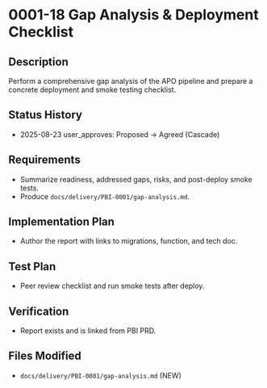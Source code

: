 # 0001-18 Gap Analysis & Deployment Checklist

## Description
Perform a comprehensive gap analysis of the APO pipeline and prepare a concrete deployment and smoke testing checklist.

## Status History
- 2025-08-23 user_approves: Proposed -> Agreed (Cascade)

## Requirements
- Summarize readiness, addressed gaps, risks, and post-deploy smoke tests.
- Produce `docs/delivery/PBI-0001/gap-analysis.md`.

## Implementation Plan
- Author the report with links to migrations, function, and tech doc.

## Test Plan
- Peer review checklist and run smoke tests after deploy.

## Verification
- Report exists and is linked from PBI PRD.

## Files Modified
- `docs/delivery/PBI-0001/gap-analysis.md` (NEW)
